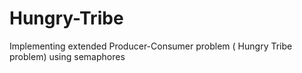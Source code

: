 # Hungry-Tribe
Implementing extended Producer-Consumer problem ( Hungry Tribe problem) using semaphores
